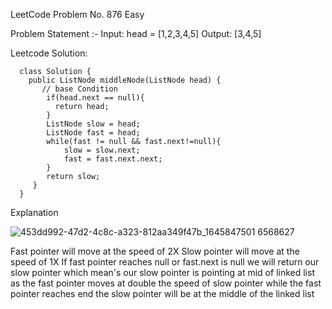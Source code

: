 LeetCode Problem No. 876 Easy

Problem Statement :-
Input: head = [1,2,3,4,5]
Output: [3,4,5]


Leetcode Solution:

      class Solution {
        public ListNode middleNode(ListNode head) {
           // base Condition
            if(head.next == null){
              return head;
            }
            ListNode slow = head;
            ListNode fast = head;
            while(fast != null && fast.next!=null){
                slow = slow.next;
                fast = fast.next.next;
            }
            return slow;
         }
      }

Explanation

![453dd992-47d2-4c8c-a323-812aa349f47b_1645847501 6568627](https://github.com/anunayreddy22/Data-Structures-and-Algorithms/assets/156383908/50079113-37eb-4e4b-bb65-793f788f9973)


Fast pointer will move at the speed of 2X
Slow pointer will move at the speed of 1X
If fast pointer reaches null or fast.next is null we will return our slow pointer which mean's our slow pointer is pointing at mid of linked list as the fast pointer
moves at double the speed of slow pointer while the fast pointer reaches end the slow pointer will be at the middle of the linked list
